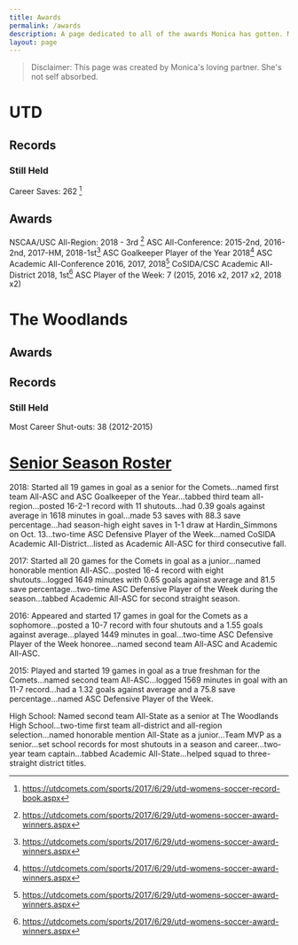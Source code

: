 ```yaml
---
title: Awards
permalink: /awards
description: A page dedicated to all of the awards Monica has gotten. Made by her loving partner.
layout: page
---
```


> Disclaimer: This page was created by Monica's loving partner. She's not self absorbed.

# UTD

## Records

### Still Held

Career Saves: 262 [^1]

## Awards

NSCAA/USC All-Region: 2018 - 3rd [^2]
ASC All-Conference: 2015-2nd, 2016-2nd, 2017-HM, 2018-1st[^2]
ASC Goalkeeper Player of the Year 2018[^2]
ASC Academic All-Conference 2016, 2017, 2018[^2]
CoSIDA/CSC Academic All-District 2018, 1st[^2]
ASC Player of the Week: 7 (2015, 2016 x2, 2017 x2, 2018 x2)

# The Woodlands

## Awards

<!-- TODO -->

## Records

### Still Held

Most Career Shut-outs: 38 (2012-2015)

# [Senior Season Roster](https://utdcomets.com/sports/womens-soccer/roster/monica-dallacasa/2983)

2018: Started all 19 games in goal as a senior for the Comets...named first team All-ASC and ASC Goalkeeper of the Year...tabbed third team all-region...posted 16-2-1 record with 11 shutouts...had 0.39 goals against average in 1618 minutes in goal...made 53 saves with 88.3 save percentage...had season-high eight saves in 1-1 draw at Hardin_Simmons on Oct. 13...two-time ASC Defensive Player of the Week...named CoSIDA Academic All-District...listed as Academic All-ASC for third consecutive fall.

2017: Started all 20 games for the Comets in goal as a junior...named honorable mention All-ASC...posted 16-4 record with eight shutouts...logged 1649 minutes with 0.65 goals against average and 81.5 save percentage...two-time ASC Defensive Player of the Week during the season...tabbed Academic All-ASC for second straight season.

2016: Appeared and started 17 games in goal for the Comets as a sophomore...posted a 10-7 record with four shutouts and a 1.55 goals against average...played 1449 minutes in goal...two-time ASC Defensive Player of the Week honoree...named second team All-ASC and Academic All-ASC.

2015: Played and started 19 games in goal as a true freshman for the Comets...named second team All-ASC...logged 1569 minutes in goal with an 11-7 record...had a 1.32 goals against average and a 75.8 save percentage...named ASC Defensive Player of the Week.

High School: Named second team All-State as a senior at The Woodlands High School...two-time first team all-district and all-region selection...named honorable mention All-State as a junior...Team MVP as a senior...set school records for most shutouts in a season and career...two-year team captain...tabbed Academic All-State...helped squad to three-straight district titles.

[^1]: https://utdcomets.com/sports/2017/6/29/utd-womens-soccer-record-book.aspx
[^2]: https://utdcomets.com/sports/2017/6/29/utd-womens-soccer-award-winners.aspx
[^3]: https://www.ladyhighlandersoccer.com/program-records
